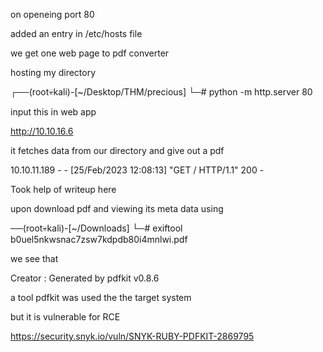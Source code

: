 on openeing port 80 

added an entry in /etc/hosts file


we get one web page to pdf converter 

hosting my directory

┌──(root💀kali)-[~/Desktop/THM/precious]
└─# python -m http.server 80


input this in web app

http://10.10.16.6


it fetches data from our directory and give out a pdf

10.10.11.189 - - [25/Feb/2023 12:08:13] "GET / HTTP/1.1" 200 -

Took help of writeup here

upon download pdf and viewing its meta data using

──(root💀kali)-[~/Downloads]
└─# exiftool b0uel5nkwsnac7zsw7kdpdb80i4mnlwi.pdf 



we see that 

Creator                         : Generated by pdfkit v0.8.6


a tool pdfkit was used the the target system


but it is vulnerable for RCE

https://security.snyk.io/vuln/SNYK-RUBY-PDFKIT-2869795




